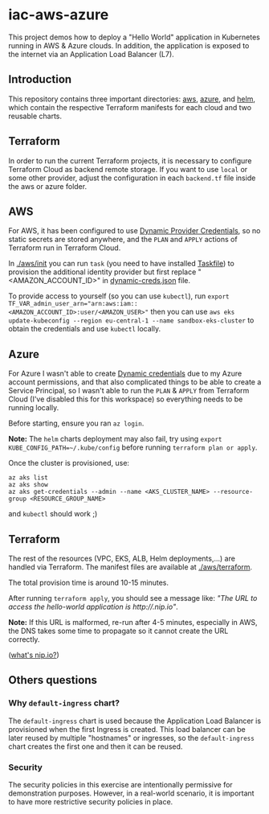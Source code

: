 # iac-aws-azure

This project demos how to deploy a "Hello World" application in Kubernetes running in AWS & Azure clouds. In addition, the application is exposed to the internet via an Application Load Balancer (L7).

## Introduction

This repository contains three important directories: [aws](./aws/), [azure](./azure/), and [helm](./helm/), which contain the respective Terraform manifests for each cloud and two reusable charts.

## Terraform

In order to run the current Terraform projects, it is necessary to configure Terraform Cloud as backend remote storage. If you want to use `local` or some other provider, adjust the configuration in each `backend.tf` file inside the aws or azure folder.

## AWS

For AWS, it has been configured to use [Dynamic Provider Credentials](https://aws.amazon.com/blogs/apn/simplify-and-secure-terraform-workflows-on-aws-with-dynamic-provider-credentials/), so no static secrets are stored anywhere, and the `PLAN` and `APPLY` actions of Terraform run in Terraform Cloud.

In [./aws/init](./aws/init/) you can run `task` (you need to have installed [Taskfile](https://taskfile.dev/)) to provision the additional identity provider but first replace "<AMAZON_ACCOUNT_ID>" in [dynamic-creds.json](./aws/init/dynamic-creds.json) file.

To provide access to yourself (so you can use `kubectl`), run `export TF_VAR_admin_user_arn="arn:aws:iam::<AMAZON_ACCOUNT_ID>:user/<AMAZON_USER>"` then you can use `aws eks update-kubeconfig --region eu-central-1 --name sandbox-eks-cluster` to obtain the credentials and use `kubectl` locally.

## Azure

For Azure I wasn't able to create [Dynamic credentials](https://developer.hashicorp.com/terraform/cloud-docs/workspaces/dynamic-provider-credentials/azure-configuration) due to my Azure account permissions, and that also complicated things to be able to create a Service Principal, so I wasn't able to run the `PLAN` & `APPLY` from Terraform Cloud (I've disabled this for this workspace) so everything needs to be running locally.

Before starting, ensure you ran `az login`.

**Note:**
The `helm` charts deployment may also fail, try using `export KUBE_CONFIG_PATH=~/.kube/config` before running `terraform plan or apply`.

Once the cluster is provisioned, use:

```
az aks list
az aks show
az aks get-credentials --admin --name <AKS_CLUSTER_NAME> --resource-group <RESOURCE_GROUP_NAME>
```

and `kubectl` should work ;)

## Terraform

The rest of the resources (VPC, EKS, ALB, Helm deployments,...) are handled via Terraform.
The manifest files are available at [./aws/terraform](./aws/terraform/).

The total provision time is around 10-15 minutes.

After running `terraform apply`, you should see a message like: _"The URL to access the hello-world application is http://<SOME-IP>.nip.io"_.

**Note:** If this URL is malformed, re-run after 4-5 minutes, especially in AWS, the DNS takes some time to propagate so it cannot create the URL correctly.

([what's nip.io?](https://nip.io/))

## Others questions

### Why `default-ingress` chart?

The `default-ingress` chart is used because the Application Load Balancer is provisioned when the first Ingress is created. This load balancer can be later reused by multiple "hostnames" or ingresses, so the `default-ingress` chart creates the first one and then it can be reused.

### Security

The security policies in this exercise are intentionally permissive for demonstration purposes. However, in a real-world scenario, it is important to have more restrictive security policies in place.

```

```
